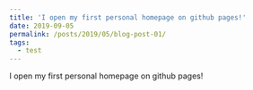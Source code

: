 ```yaml
---
title: 'I open my first personal homepage on github pages!'
date: 2019-09-05
permalink: /posts/2019/05/blog-post-01/
tags:
  - test
---
```


I open my first personal homepage on github pages!
